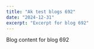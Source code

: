 ```yaml
---
title: "Ak test blogs 692"
date: "2024-12-31"
excerpt: "Excerpt for blog 692"
---
```


Blog content for blog 692